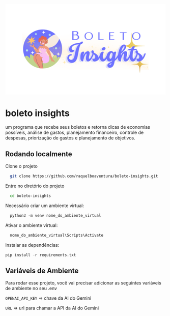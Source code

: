 
![Logo](https://github.com/raquelboaventura/boleto-insights/blob/main/resources/4.png)


# boleto insights

um programa que recebe seus boletos e retorna dicas de economias possíveis, análise de gastos, planejamento financeiro, controle de despesas, priorização de gastos e planejamento de objetivos.


## Rodando localmente

Clone o projeto

```bash
  git clone https://github.com/raquelboaventura/boleto-insights.git
```

Entre no diretório do projeto

```bash
  cd boleto-insights
```

Necessário criar um ambiente virtual:

```python
  python3 -m venv nome_do_ambiente_virtual
```

Ativar o ambiente virtual: 

```python
  nome_do_ambiente_virtual\Scripts\Activate
```

Instalar as dependências: 

```python
pip install -r requirements.txt  
```


## Variáveis de Ambiente

Para rodar esse projeto, você vai precisar adicionar as seguintes variáveis de ambiente no seu .env

`OPENAI_API_KEY` => chave da AI do Gemini

`URL` => url para chamar a API da AI do Gemini

